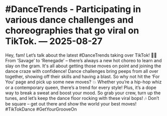 # #DanceTrends - Participating in various dance challenges and choreographies that go viral on TikTok. — 2025-08-27

Hey, fam! Let’s talk about the latest #DanceTrends taking over TikTok! 💃🕺 From ‘Savage’ to ‘Renegade’ – there’s always a new hot choreo to learn and slay on the gram. It's all about getting those moves on point and joining the dance craze with confidence! Dance challenges bring peeps from all over together, showing off their skills and having a blast. So why not hit the ‘For You’ page and pick up some new moves? 💥 Whether you’re a hip-hop whiz or a contemporary queen, there’s a trend for every style! Plus, it’s a dope way to break a sweat and boost your mood. So grab your crew, turn up the tunes, and let’s keep the dance floor rocking with these viral bops! 🎶 Don’t be square – get out there and show the world your best moves! #TikTokDance #GetYourGrooveOn
